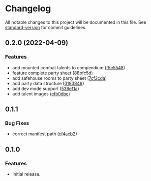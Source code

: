 # Changelog

All notable changes to this project will be documented in this file. See [standard-version](https://github.com/conventional-changelog/standard-version) for commit guidelines.

## 0.2.0 (2022-04-09)

### Features

- add mounted combat talents to compendium ([f5e5548](https://github.com/OfficerHalf/cryptomancer-fvtt/commit/f5e5548f1c5acea6e76a9a4ac7beba4ea54b6822))
- feature complete party sheet ([88bfc5d](https://github.com/OfficerHalf/cryptomancer-fvtt/commit/88bfc5d0eeac6385e42a821854c5ddb2c5b999e3))
- add safehouse rooms to party sheet ([7cf2cda](https://github.com/OfficerHalf/cryptomancer-fvtt/commit/7cf2cda172cdbd3d2e3c7df2fecfaec27204df8d))
- add party data structure ([0183849](https://github.com/OfficerHalf/cryptomancer-fvtt/commit/0183849c560529462e9674bc4890d5383ccc3814))
- add dev mode support ([536e11a](https://github.com/OfficerHalf/cryptomancer-fvtt/commit/536e11a0eef3b944b4ddf64fa913cf4c34fd79fb))
- add talent images ([efb0dbe](https://github.com/OfficerHalf/cryptomancer-fvtt/commit/efb0dbec76706ec3cada4ffba38d4a48eaca858f))

## 0.1.1

### Bug Fixes

- correct manifest path ([cf4acb2](https://github.com/OfficerHalf/cryptomancer-fvtt/commit/cf4acb2ddc3f385b940f942d91972c399e7de963))

## 0.1.0

### Features

- Initial release.

